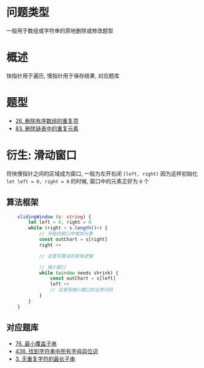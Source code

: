 # 问题类型
一般用于数组或字符串的原地删除或修改题型
# 概述
快指针用于遍历, 慢指针用于保存结果, 对应题库
# 题型
- [26. 删除有序数组的重复项](https://leetcode.cn/problems/remove-duplicates-from-sorted-array/)
- [83. 删除链表中的重复元素](https://leetcode.cn/problems/remove-duplicates-from-sorted-list/)

# 衍生: 滑动窗口
将快慢指针之间的区域成为窗口, 一般为左开右闭 `[left, right)`
因为这样初始化 `let left = 0, right = 0` 的时候, 窗口中的元素正好为 `0` 个
## 算法框架
```typescript
    slidingWindow (s: string) {
        let left = 0, right = 0
        while (right < s.length()>) {
            // 开始向窗口中增加元素
            const outChart = s[right]
            right ++

            // 这里写算法的具体逻辑

            // 缩小窗口
            while (window needs shrink) {
                const outChart = s[left]
                left ++ 
                // 这里写缩小窗口的业务代码
            }
        }
    }
```
## 对应题库
- [76. 最小覆盖子串](https://leetcode.cn/problems/minimum-window-substring/)
- [438. 找到字符串中所有字母异位词](https://leetcode.cn/problems/find-all-anagrams-in-a-string/)
- [3. 无重复字符的最长子串](https://leetcode.cn/problems/longest-substring-without-repeating-characters/)